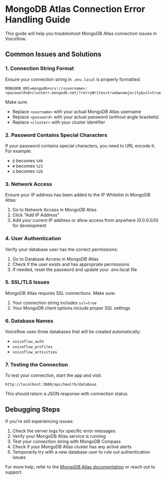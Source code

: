 # MongoDB Atlas Connection Error Handling Guide

This guide will help you troubleshoot MongoDB Atlas connection issues in Voiceflow.

## Common Issues and Solutions

### 1. Connection String Format

Ensure your connection string in `.env.local` is properly formatted:
```
MONGODB_URI=mongodb+srv://<username>:<password>@<cluster>.mongodb.net/?retryWrites=true&w=majority&ssl=true
```

Make sure:
- Replace `<username>` with your actual MongoDB Atlas username
- Replace `<password>` with your actual password (without angle brackets)
- Replace `<cluster>` with your cluster identifier

### 2. Password Contains Special Characters

If your password contains special characters, you need to URL encode it. For example:
- `@` becomes `%40`
- `#` becomes `%23`
- `&` becomes `%26`

### 3. Network Access

Ensure your IP address has been added to the IP Whitelist in MongoDB Atlas:
1. Go to Network Access in MongoDB Atlas
2. Click "Add IP Address"
3. Add your current IP address or allow access from anywhere (0.0.0.0/0) for development

### 4. User Authentication

Verify your database user has the correct permissions:
1. Go to Database Access in MongoDB Atlas
2. Check if the user exists and has appropriate permissions
3. If needed, reset the password and update your .env.local file

### 5. SSL/TLS Issues

MongoDB Atlas requires SSL connections. Make sure:
1. Your connection string includes `ssl=true`
2. Your MongoDB client options include proper SSL settings

### 6. Database Names

Voiceflow uses three databases that will be created automatically:
- `voiceflow_auth`
- `voiceflow_profiles`
- `voiceflow_activities`

### 7. Testing the Connection

To test your connection, start the app and visit:
```
http://localhost:3000/api/health/database
```

This should return a JSON response with connection status.

## Debugging Steps

If you're still experiencing issues:

1. Check the server logs for specific error messages
2. Verify your MongoDB Atlas service is running
3. Test your connection string with MongoDB Compass
4. Check if your MongoDB Atlas cluster has any active alerts
5. Temporarily try with a new database user to rule out authentication issues

For more help, refer to the [MongoDB Atlas documentation](https://docs.atlas.mongodb.com/) or reach out to support.